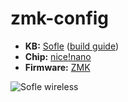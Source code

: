 # zmk-config

- **KB:** [Sofle](https://github.com/josefadamcik/SofleKeyboard) ([build guide](https://josefadamcik.github.io/SofleKeyboard/build_guide.html))
- **Chip:** [nice!nano](https://nicekeyboards.com/nice-nano/)
- **Firmware:** [ZMK](https://zmkfirmware.dev)


![Sofle wireless](https://user-images.githubusercontent.com/6678/121045565-b1baa180-c7ad-11eb-9008-2e3e67df22d4.jpeg)
